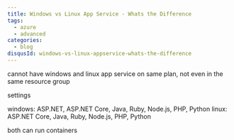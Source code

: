 ```yaml
---
title: Windows vs Linux App Service - Whats the Difference
tags:
  - azure
  - advanced
categories:
  - blog
disqusId: windows-vs-linux-appservice-whats-the-difference
---
```




<!-- more -->

cannot have windows and linux app service on same plan, not even in the same resource group

settings

windows: ASP.NET, ASP.NET Core, Java, Ruby, Node.js, PHP, Python
linux: ASP.NET Core, Java, Ruby, Node.js, PHP, Python

both can run containers